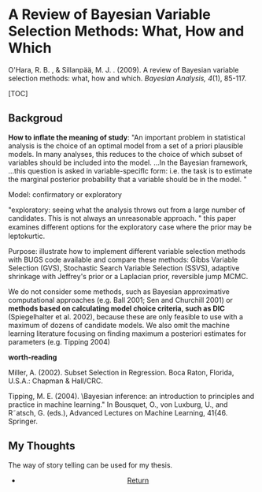 # A Review of Bayesian Variable Selection Methods: What, How and Which 

 O'Hara, R. B. , &  Sillanpää, M. J. . (2009). A review of Bayesian variable selection methods: what, how and which. *Bayesian Analysis, 4*(1), 85-117.

[TOC]

## Backgroud

**How to inflate the meaning of study**: "An important problem in statistical analysis is the choice of an optimal model from a set of a priori plausible models. In many analyses, this reduces to the choice of which subset of variables should be included into the model.  ...In the Bayesian framework, ...this question is asked in variable-speciflc form: i.e. the task is to estimate the marginal posterior probability that a variable should be in the model. " 

Model: confirmatory or exploratory

"exploratory: seeing what the analysis throws out from a large number of candidates. This is not always an unreasonable approach. "  this paper examines diﬀerent options for the exploratory case where the prior may be leptokurtic.



Purpose: illustrate how to implement different variable selection methods with BUGS code available and compare these methods: Gibbs Variable Selection (GVS), Stochastic Search Variable Selection (SSVS), adaptive shrinkage with Jeffrey's prior or a Laplacian prior, reversible jump MCMC.



We do not consider some methods, such as Bayesian approximative computational approaches (e.g. Ball 2001; Sen and Churchill 2001) or **methods based on calculating model choice criteria, such as DIC** (Spiegelhalter et al. 2002), because these are only feasible to use with a maximum of dozens of candidate models. We also omit the machine learning literature focusing on finding maximum a posteriori estimates for parameters (e.g. Tipping 2004)



**worth-reading**

Miller, A. (2002). Subset Selection in Regression. Boca Raton, Florida, U.S.A.: Chapman & Hall/CRC. 

Tipping, M. E. (2004). \Bayesian inference: an introduction to principles and practice in machine learning." In Bousquet, O., von Luxburg, U., and R˜atsch, G. (eds.), Advanced Lectures on Machine Learning, 41{46. Springer.

## My Thoughts

The way of story telling can be used for my thesis.



<center>
<ul class="actions">
<li><a href="https://www.lijinzhang.xyz/blog_200520_summary.html" class="button">Return</a></li>
</ul>			
</center>